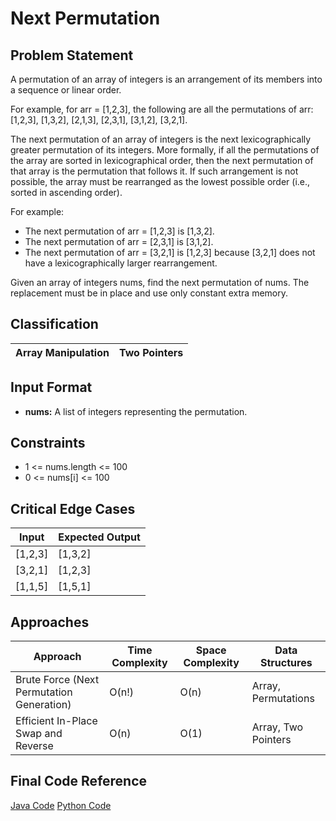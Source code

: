 # Next Permutation

## Problem Statement

A permutation of an array of integers is an arrangement of its members into a sequence or linear order.

For example, for arr = [1,2,3], the following are all the permutations of arr:  
[1,2,3], [1,3,2], [2,1,3], [2,3,1], [3,1,2], [3,2,1].

The next permutation of an array of integers is the next lexicographically greater permutation of its integers. More formally, if all the permutations of the array are sorted in lexicographical order, then the next permutation of that array is the permutation that follows it. If such arrangement is not possible, the array must be rearranged as the lowest possible order (i.e., sorted in ascending order).

For example:
- The next permutation of arr = [1,2,3] is [1,3,2].
- The next permutation of arr = [2,3,1] is [3,1,2].
- The next permutation of arr = [3,2,1] is [1,2,3] because [3,2,1] does not have a lexicographically larger rearrangement.

Given an array of integers nums, find the next permutation of nums. The replacement must be in place and use only constant extra memory.

## Classification

| Array Manipulation | Two Pointers |
|--------------------|--------------|

## Input Format

- **nums:** A list of integers representing the permutation.

## Constraints

- 1 <= nums.length <= 100
- 0 <= nums[i] <= 100

## Critical Edge Cases

| Input                  | Expected Output |
|------------------------|-----------------|
| [1,2,3]                | [1,3,2]       |
| [3,2,1]                | [1,2,3]       |
| [1,1,5]                | [1,5,1]       |

## Approaches

| Approach                     | Time Complexity | Space Complexity | Data Structures           |
|------------------------------|-----------------|------------------|---------------------------|
| Brute Force (Next Permutation Generation) | O(n!)           | O(n)             | Array, Permutations       |
| Efficient In-Place Swap and Reverse         | O(n)            | O(1)             | Array, Two Pointers       |

## Final Code Reference

[Java Code](./LeetCode31.java)
[Python Code](./LeetCode31.py)
